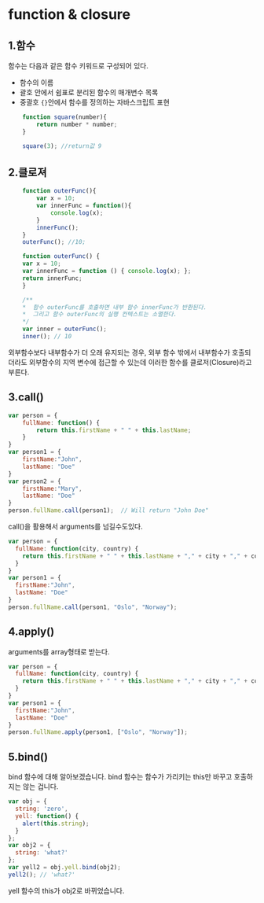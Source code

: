 # function & closure

## 1.함수
함수는 다음과 같은 함수 키워드로 구성되어 있다.

- 함수의 이름
- 괄호 안에서 쉼표로 분리된 함수의 매개변수 목록
- 중괄호 `{}`안에서 함수를 정의하는 자바스크립트 표현

```javascript
    function square(number){
        return number * number;
    }

    square(3); //return값 9
```

## 2.클로져

```javascript
    function outerFunc(){
        var x = 10;
        var innerFunc = function(){
            console.log(x);
        }
        innerFunc();
    }
    outerFunc(); //10;
```

```javascript
    function outerFunc() {
    var x = 10;
    var innerFunc = function () { console.log(x); };
    return innerFunc;
    }

    /**
    *  함수 outerFunc를 호출하면 내부 함수 innerFunc가 반환된다.
    *  그리고 함수 outerFunc의 실행 컨텍스트는 소멸한다.
    */
    var inner = outerFunc();
    inner(); // 10
```

외부함수보다 내부함수가 더 오래 유지되는 경우, 외부 함수 밖에서 내부함수가 호출되더라도 외부함수의 지역 변수에 접근할 수 있는데 이러한 함수를 클로저(Closure)라고 부른다.

## 3.call()

```javascript
var person = {
    fullName: function() {
        return this.firstName + " " + this.lastName;
    }
}
var person1 = {
    firstName:"John",
    lastName: "Doe"
}
var person2 = {
    firstName:"Mary",
    lastName: "Doe"
}
person.fullName.call(person1);  // Will return "John Doe"
```
call()을 활용해서 arguments를 넘길수도있다.

```javascript
var person = {
  fullName: function(city, country) {
    return this.firstName + " " + this.lastName + "," + city + "," + country;
  }
}
var person1 = {
  firstName:"John",
  lastName: "Doe"
}
person.fullName.call(person1, "Oslo", "Norway");
```

## 4.apply()

arguments를 array형태로 받는다.

```javascript
var person = {
  fullName: function(city, country) {
    return this.firstName + " " + this.lastName + "," + city + "," + country;
  }
}
var person1 = {
  firstName:"John",
  lastName: "Doe"
}
person.fullName.apply(person1, ["Oslo", "Norway"]);
```

## 5.bind()
bind 함수에 대해 알아보겠습니다. bind 함수는 함수가 가리키는 this만 바꾸고 호출하지는 않는 겁니다.

```javascript
var obj = {
  string: 'zero',
  yell: function() {
    alert(this.string);
  }
};
var obj2 = {
  string: 'what?'
};
var yell2 = obj.yell.bind(obj2);
yell2(); // 'what?'
```
yell 함수의 this가 obj2로 바뀌었습니다.